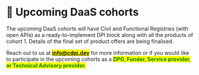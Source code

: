# 💬 Upcoming DaaS cohorts

The upcoming DaaS cohorts will have Civil and Functional Registries (with open APIs) as a ready-to-implement DPI block along with all the products of cohort 1. Details of the final set of product offers are being finalised.&#x20;

Reach out to us at <mark style="color:blue;">**info@cdpi.dev**</mark> for more information or if you would like to participate in the upcoming cohorts as a <mark style="color:green;">**DPG, Funder, Service provider, or Technical Advisory provider.**</mark>&#x20;
